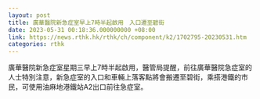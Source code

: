 ```yaml
---
layout: post
title: 廣華醫院新急症室早上7時半起啟用　入口遷至碧街
date: 2023-05-31 00:18:36.000000000 +08:00
link: https://news.rthk.hk/rthk/ch/component/k2/1702795-20230531.htm
categories: rthk
---
```


廣華醫院新急症室星期三早上7時半起啟用，醫管局提醒，前往廣華醫院急症室的人士特別注意，新急症室的入口和車輛上落客點將會搬遷至碧街，乘搭港鐵的市民，可使用油麻地港鐵站A2出口前往急症室。
